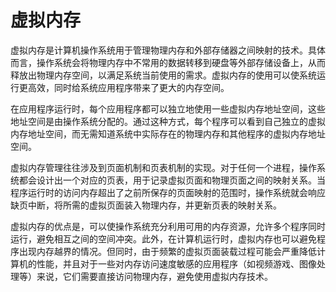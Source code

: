 # 虚拟内存
虚拟内存是计算机操作系统用于管理物理内存和外部存储器之间映射的技术。具体而言，操作系统会将物理内存中不常用的数据转移到硬盘等外部存储设备上，从而释放出物理内存空间，以满足系统当前使用的需求。虚拟内存的使用可以使系统运行更高效，同时给系统应用程序带来了更大的内存空间。

在应用程序运行时，每个应用程序都可以独立地使用一些虚拟内存地址空间，这些地址空间是由操作系统分配的。通过这种方式，每个程序可以看到自己独立的虚拟内存地址空间，而无需知道系统中实际存在的物理内存和其他程序的虚拟内存地址空间。

虚拟内存管理往往涉及到页面机制和页表机制的实现。对于任何一个进程，操作系统都会设计出一个对应的页表，用于记录虚拟页面和物理页面之间的映射关系。当程序运行时的访问内存超出了之前所保存的页面映射的范围时，操作系统就会响应缺页中断，将所需的虚拟页面装入物理内存，并更新页表的映射关系。

虚拟内存的优点是，可以使操作系统充分利用可用的内存资源，允许多个程序同时运行，避免相互之间的空间冲突。此外，在计算机运行时，虚拟内存也可以避免程序出现内存越界的情况。但同时，由于频繁的虚拟页面装载过程可能会严重降低计算机的性能，并且对于一些对内存访问速度敏感的应用程序（如视频游戏、图像处理等）来说，它们需要直接访问物理内存，避免使用虚拟内存技术。